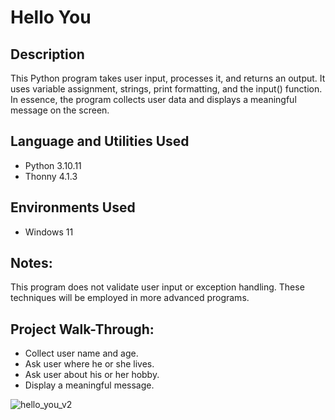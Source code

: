 # Hello You


## Description
This Python program takes user input, processes it, and returns an output. It uses variable assignment, strings, print formatting, and the input() function. In essence, the program collects user data and displays a meaningful message on the screen.


## Language and Utilities Used
- Python 3.10.11
- Thonny 4.1.3


## Environments Used
- Windows 11


## Notes:
This program does not validate user input or exception handling. These techniques will be employed in more advanced programs. 


## Project Walk-Through:
- Collect user name and age.
- Ask user where he or she lives.
- Ask user about his or her hobby.
- Display a meaningful message.


![hello_you_v2](https://github.com/user-attachments/assets/5181f6bd-8554-4bda-bac8-3744a2a6645d)
